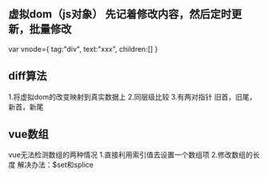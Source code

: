 ## 虚拟dom（js对象） 先记着修改内容，然后定时更新，批量修改
var vnode={
    tag:"div",
    text:"xxx",
    children:[]
}
## diff算法
1.将虚拟dom的改变映射到真实数据上
2.同层级比较
3.有两对指针 旧首，旧尾，新首，新尾

## vue数组
vue无法检测数组的两种情况
1.直接利用索引值去设置一个数组项
2.修改数组的长度
解决办法：$set和splice